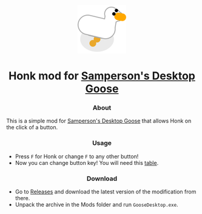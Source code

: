 <div align="center">

<img src="/Images/icon.png" width="128" height="128">

# Honk mod for [Samperson's Desktop Goose](https://samperson.itch.io/desktop-goose)

### About

</div>

This is a simple mod for [Samperson's Desktop Goose](https://samperson.itch.io/desktop-goose) that allows Honk on the click of a button.

<div align="center">

### Usage

</div>

- Press `F` for Honk or change `F` to any other button!
- Now you can change button key! You will need this [table](https://learn.microsoft.com/en-us/dotnet/api/system.windows.forms.keys).

<div align="center">

### Download

</div>

- Go to [Releases](https://github.com/arttostog/RPGGoose/releases) and download the latest version of the modification from there.
- Unpack the archive in the Mods folder and run `GooseDesktop.exe`.

